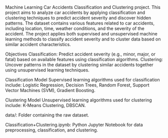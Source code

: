 Machine Learning Car Accidents Classification and Clustering project.
This project aims to analyze car accidents by applying classification and clustering techniques to predict accident severity and discover hidden patterns.
The dataset contains various features related to car accidents, including location, time, weather conditions, and the severity of the accident. 
The project applies both supervised and unsupervised machine learning methods to classify accident severity and to cluster data based on similar accident characteristics.

Objectives
Classification: Predict accident severity (e.g., minor, major, or fatal) based on available features using classification algorithms.
Clustering: Uncover patterns in the dataset by clustering similar accidents together using unsupervised learning techniques.

Classification Model
Supervised learning algorithms used for classification include:
Logistic Regression,
Decision Trees,
Random Forest,
Support Vector Machines (SVM),
Gradient Boosting.

Clustering Model
Unsupervised learning algorithms used for clustering include:
K-Means Clustering,
DBSCAN.


data/: Folder containing the raw dataset.

Classification+Clustering.ipynb: Python Jupyter Notebook for data preprocessing, classification, and clustering.
